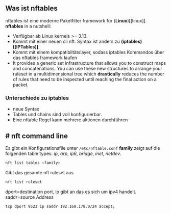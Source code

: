 ## Was ist nftables
nftables ist eine moderne Paketfilter framework für (**Linux**)[[linux]]. 
**nftables** in a nutshell:
- Verfügbar ab Linux kernels >= 3.13.
-   Kommt mit einer neuen cli nft. Syntax ist anders zu **(iptables)[[IPTables]]**.
-   Kommt mit einem kompatibiltätslayer, sodass iptables Kommandos über das nftables framework laufen
-   It provides a generic set infrastructure that allows you to construct maps and concatenations. You can use these new structures to arrange your ruleset in a multidimensional tree which **drastically** reduces the number of rules that need to be inspected until reaching the final action on a packet.
### Unterschiede zu iptables
- neue Syntax
- Tables und chains sind voll konfigurierbar.
- Eine nftable Regel kann mehrere aktionen durchführen
## # nft command line
Es gibt ein Konfigurationsfile unter `/etc/nftable.conf`
**family** zeigt auf die folgenden table types: _ip_, _arp_, _ip6_, _bridge_, _inet_, _netdev_.
```bash
nft list tables <family>
```
Gibt das gesamte nft ruleset aus
```bash
nft list ruleset
```
dport=destination port, ip gibt an das es sich um ipv4 handelt. saddr=source Address
```bash
tcp dport 9523 ip saddr 192.168.178.0/24 accept;
```

